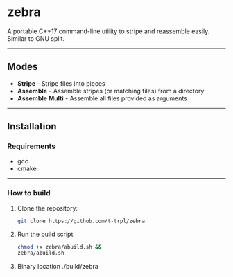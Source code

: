 # zebra

A portable C++17 command-line utility to stripe and reassemble easily. Similar to GNU split.

---

## Modes

- **Stripe** - Stripe files into pieces
- **Assemble** - Assemble stripes (or matching files) from a directory
- **Assemble Multi** - Assemble all files provided as arguments

---

## Installation

### Requirements
- gcc
- cmake
---
### How to build

1. Clone the repository:
   ```bash
   git clone https://github.com/t-trpl/zebra
   ```
2. Run the build script
   ```bash
   chmod +x zebra/abuild.sh &&
   zebra/abuild.sh
   ```
3. Binary location ./build/zebra
